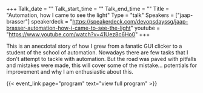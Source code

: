 +++
Talk_date = ""
Talk_start_time = ""
Talk_end_time = ""
Title = "Automation, how I came to see the light"
Type = "talk"
Speakers = ["jaap-brasser"]
speakerdeck = "https://speakerdeck.com/devopsdayssg/jaap-brasser-automation-how-i-came-to-see-the-light"
youtube = "https://www.youtube.com/watch?v=41Uez8c6Ho0"
+++

This is an anecdotal story of how I grew from a fanatic GUI clicker to a student of the school of automation. Nowadays there are few tasks that I don't attempt to tackle with automation. But the road was paved with pitfalls and mistakes were made, this will cover some of the mistake... potentials for improvement and why I am enthusiastic about this.

{{< event_link page="program" text="view full program" >}}

